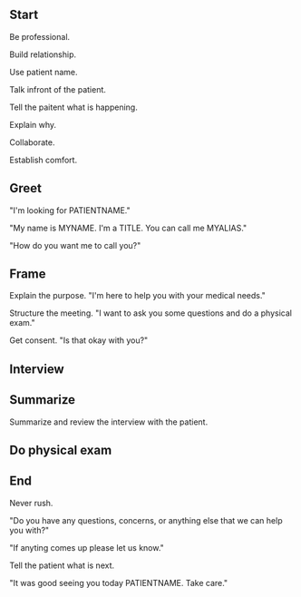 ## Start

Be professional.

Build relationship.

Use patient name.

Talk infront of the patient.

Tell the paitent what is happening.

Explain why.

Collaborate.

Establish comfort.

## Greet

"I'm looking for PATIENTNAME."

"My name is MYNAME. I'm a TITLE. You can call me MYALIAS."

"How do you want me to call you?"

## Frame

Explain the purpose. "I'm here to help you with your medical needs."

Structure the meeting. "I want to ask you some questions and do a physical exam."

Get consent. "Is that okay with you?"

## Interview

## Summarize

Summarize and review the interview with the patient.

## Do physical exam

## End

Never rush.

"Do you have any questions, concerns, or anything else that we can help you with?"

"If anyting comes up please let us know."

Tell the patient what is next.

"It was good seeing you today PATIENTNAME. Take care."
